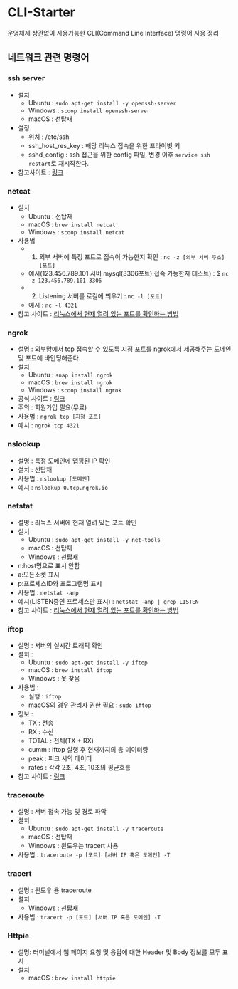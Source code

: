 # CLI-Starter
운영체제 상관없이 사용가능한 CLI(Command Line Interface) 명령어 사용 정리

## 네트워크 관련 명령어
### ssh server
* 설치 
  - Ubuntu : `sudo apt-get install -y openssh-server`
  - Windows : `scoop install openssh-server`
  - macOS : 선탑재
* 설정
  - 위치 : /etc/ssh
  - ssh_host_res_key : 해당 리눅스 접속을 위한 프라이빗 키
  - sshd_config : ssh 접근을 위한 config 파일, 변경 이후 `service ssh restart`로 재시작한다.
* 참고사이트 : [링크](http://programmingskills.net/archives/315)

### netcat
* 설치 
  - Ubuntu : 선탑재
  - macOS : `brew install netcat`
  - Windows : `scoop install netcat`
* 사용법 
    - 1. 외부 서버에 특정 포트로 접속이 가능한지 확인 : `nc -z [외부 서버 주소] [포트]`
    - 예시(123.456.789.101 서버 mysql(3306포트) 접속 가능한지 테스트) : $ `nc -z 123.456.789.101 3306`
    - 2. Listening 서버를 로컬에 띄우기 : `nc -l [포트]`
    - 예시 : `nc -l 4321`
* 참고 사이트 : [리눅스에서 현재 열려 있는 포트를 확인하는 방법](https://khie74.tistory.com/1169521441)

### ngrok
* 설명 : 외부망에서 tcp 접속할 수 있도록 지정 포트를 ngrok에서 제공해주는 도메인 및 포트에 바인딩해준다.
* 설치
  - Ubuntu : `snap install ngrok`
  - macOS : `brew install ngrok`
  - Windows : `scoop install ngrok`
* 공식 사이트 : [링크](https://ngrok.com)
* 주의 : 회원가입 필요(무료)
* 사용법 : `ngrok tcp [지정 포트]`
* 예시 : `ngrok tcp 4321`

### nslookup
* 설명 : 특정 도메인에 맵핑된 IP 확인
* 설치 : 선탑재
* 사용법 : `nslookup [도메인]`
* 예시 : `nslookup 0.tcp.ngrok.io`

### netstat
* 설명 : 리눅스 서버에 현재 열려 있는 포트 확인
* 설치
  - Ubuntu : `sudo apt-get install -y net-tools`
  - macOS : 선탑재
  - Windows : 선탑재
* n:host명으로 표시 안함
* a:모든소켓 표시
* p:프로세스ID와 프로그램명 표시
* 사용법 : `netstat -anp`
* 예시(LISTEN중인 프로세스만 표시) : `netstat -anp | grep LISTEN`
* 참고 사이트 : [리눅스에서 현재 열려 있는 포트를 확인하는 방법](https://khie74.tistory.com/1169521441)

### iftop
* 설명 : 서버의 실시간 트래픽 확인
* 설치 : 
  - Ubuntu : `sudo apt-get install -y iftop`
  - macOS : `brew install iftop`
  - Windows : 못 찾음
* 사용법 : 
  - 실행 : `iftop` 
  - macOS의 경우 관리자 권한 필요 : `sudo iftop`
* 정보 : 
  - TX : 전송
  - RX : 수신
  - TOTAL : 전체(TX + RX)
  - cumm : iftop 실행 후 현재까지의 총 데이터량
  - peak : 피크 시의 데이터
  - rates : 각각 2초, 4초, 10초의 평균흐름  
* 참고 사이트 : [링크](http://blog.weirdx.io/post/51971)

### traceroute
* 설명 : 서버 접속 가능 및 경로 파악
* 설치
  - Ubuntu : `sudo apt-get install -y traceroute`
  - macOS : 선탑재
  - Windows : 윈도우는 tracert 사용
* 사용법 : `traceroute -p [포트] [서버 IP 혹은 도메인] -T`

### tracert
* 설명 : 윈도우 용 traceroute
* 설치
  - Windows : 선탑재
* 사용법 : `tracert -p [포트] [서버 IP 혹은 도메인] -T`

### Httpie
* 설명: 터미널에서 웹 페이지 요청 및 응답에 대한 Header 및 Body 정보를 모두 표시
* 설치
  - macOS : `brew install httpie`
